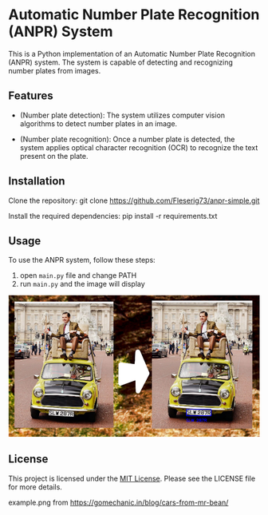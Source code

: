 # Automatic Number Plate Recognition (ANPR) System
This is a Python implementation of an Automatic Number Plate Recognition (ANPR) system. The system is capable of detecting and recognizing number plates from images.

## Features
- (Number plate detection): The system utilizes computer vision algorithms to detect number plates in an image.

- (Number plate recognition): Once a number plate is detected, the system applies optical character recognition (OCR) to recognize the text present on the plate.

## Installation
Clone the repository:
git clone https://github.com/Fleserig73/anpr-simple.git

Install the required dependencies:
pip install -r requirements.txt

## Usage
To use the ANPR system, follow these steps:

1. open `main.py` file and change PATH
2. run `main.py` and the image will display

![](work.png)

## License
This project is licensed under the [MIT License](LICENSE). Please see the LICENSE file for more details.

example.png from https://gomechanic.in/blog/cars-from-mr-bean/
